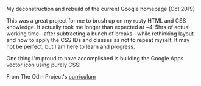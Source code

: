 My deconstruction and rebuild of the current Google homepage (Oct 2019)

This was a great project for me to brush up on my rusty HTML and CSS knowledge. It actually took me longer than expected at ~4-5hrs of actual working time--after subtracting a bunch of breaks--while rethinking layout and how to apply the CSS IDs and classes as not to repeat myself. It may not be perfect, but I am here to learn and progress.

One thing I'm proud to have accomplished is building the Google Apps vector icon using purely CSS!


From The Odin Project's [curriculum](http://www.theodinproject.com/courses/web-development-101/lessons/html-css)